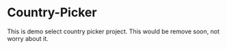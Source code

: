 # Country-Picker
This is demo select country picker project.
This would be remove soon, not worry about it.
